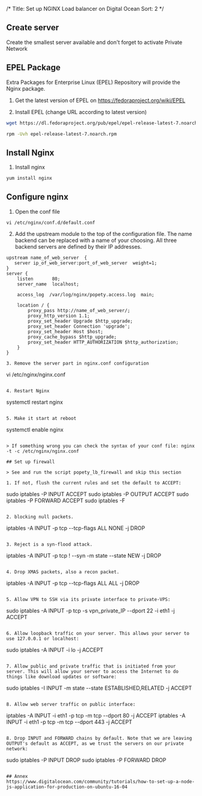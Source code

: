 /*
Title: Set up NGINX Load balancer on Digital Ocean
Sort: 2
*/

## Create server

Create the smallest server available and don't forget to activate Private Network

## EPEL Package

Extra Packages for Enterprise Linux (EPEL) Repository will provide the Nginx package.

1. Get the latest version of EPEL on https://fedoraproject.org/wiki/EPEL

2. Install EPEL (change URL according to latest version)
```sh
wget https://dl.fedoraproject.org/pub/epel/epel-release-latest-7.noarch.rpm
```
```sh
rpm -Uvh epel-release-latest-7.noarch.rpm
```

## Install Nginx

1. Install nginx
```sh
yum install nginx
```

## Configure nginx

1. Open the conf file
```
vi /etc/nginx/conf.d/default.conf
```

2. Add the upstream module to the top of the configuration file. The name backend can be replaced with a name of your choosing. All three backend servers are defined by their IP addresses.
```
upstream name_of_web_server  {
   server ip_of_web_server:port_of_web_server  weight=1;
}
server {
    listen       80;
    server_name  localhost;

    access_log  /var/log/nginx/popety.access.log  main;

    location / {
        proxy_pass http://name_of_web_server/;
        proxy_http_version 1.1;
        proxy_set_header Upgrade $http_upgrade;
        proxy_set_header Connection 'upgrade';
        proxy_set_header Host $host;
        proxy_cache_bypass $http_upgrade;
        proxy_set_header HTTP_AUTHORIZATION $http_authorization;
    }
}

3. Remove the server part in nginx.conf configuration
```
vi /etc/nginx/nginx.conf
```

4. Restart Nginx
```
systemctl restart nginx
```

5. Make it start at reboot
```
systemctl enable nginx
```

> If something wrong you can check the syntax of your conf file: nginx -t -c /etc/nginx/nginx.conf

## Set up firewall

> See and run the script popety_lb_firewall and skip this section

1. If not, flush the current rules and set the default to ACCEPT:
```
sudo iptables -P INPUT ACCEPT
sudo iptables -P OUTPUT ACCEPT
sudo iptables -P FORWARD ACCEPT
sudo iptables -F
```

2. blocking null packets.
```
iptables -A INPUT -p tcp --tcp-flags ALL NONE -j DROP
```

3. Reject is a syn-flood attack.
```
iptables -A INPUT -p tcp ! --syn -m state --state NEW -j DROP
```

4. Drop XMAS packets, also a recon packet.
```
iptables -A INPUT -p tcp --tcp-flags ALL ALL -j DROP
```

5. Allow VPN to SSH via its private interface to private-VPS:
```
sudo iptables -A INPUT -p tcp -s vpn_private_IP --dport 22 -i eth1 -j ACCEPT
```

6. Allow loopback traffic on your server. This allows your server to use 127.0.0.1 or localhost:
```
sudo iptables -A INPUT -i lo -j ACCEPT
```

7. Allow public and private traffic that is initiated from your server. This will allow your server to access the Internet to do things like download updates or software:
```
sudo iptables -I INPUT -m state --state ESTABLISHED,RELATED -j ACCEPT
```

8. Allow web server traffic on public interface:
```
iptables -A INPUT -i eth1 -p tcp -m tcp --dport 80 -j ACCEPT
iptables -A INPUT -i eth1 -p tcp -m tcp --dport 443 -j ACCEPT
```

8. Drop INPUT and FORWARD chains by default. Note that we are leaving OUTPUT's default as ACCEPT, as we trust the servers on our private network:
```
sudo iptables -P INPUT DROP
sudo iptables -P FORWARD DROP
```

## Annex
https://www.digitalocean.com/community/tutorials/how-to-set-up-a-node-js-application-for-production-on-ubuntu-16-04
